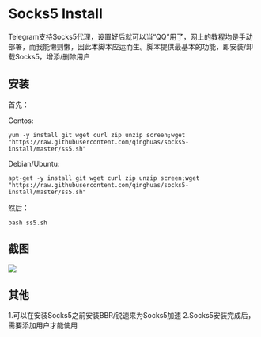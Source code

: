 # Socks5 Install
Telegram支持Socks5代理，设置好后就可以当“QQ”用了，网上的教程均是手动部署，而我能懒则懒，因此本脚本应运而生。脚本提供最基本的功能，即安装/卸载Socks5，增添/删除用户

安装
---
首先：   

Centos:
```
yum -y install git wget curl zip unzip screen;wget "https://raw.githubusercontent.com/qinghuas/socks5-install/master/ss5.sh"
```

Debian/Ubuntu:
```
apt-get -y install git wget curl zip unzip screen;wget "https://raw.githubusercontent.com/qinghuas/socks5-install/master/ss5.sh"
```

然后：  

`bash ss5.sh`

截图
---
![](https://raw.githubusercontent.com/qinghuas/socks5-install/master/socks5-install.png)

其他
---
1.可以在安装Socks5之前安装BBR/锐速来为Socks5加速
2.Socks5安装完成后，需要添加用户才能使用
